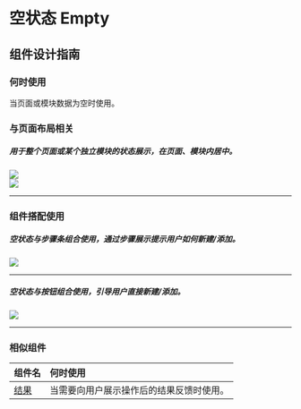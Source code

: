 # 空状态 Empty

## 组件设计指南

### 何时使用

当页面或模块数据为空时使用。

### 与页面布局相关

##### 用于整个页面或某个独立模块的状态展示，在页面、模块内居中。

<div class="legend">
  <div class="item">
    <img src="https://oteam-tdesign-1258344706.cos.ap-guangzhou.myqcloud.com/site/design/mobile-guide/Drawer%201.png" />
  </div>
  
  <div class="item">
    <img src="https://oteam-tdesign-1258344706.cos.ap-guangzhou.myqcloud.com/site/design/mobile-guide/Drawer%201.png" />
  </div>
</div>

<hr />

### 组件搭配使用

##### 空状态与步骤条组合使用，通过步骤展示提示用户如何新建/添加。
<div class="legend">
  <div class="item">
    <img src="https://oteam-tdesign-1258344706.cos.ap-guangzhou.myqcloud.com/site/design/mobile-guide/Drawer%201.png" />
  </div>
</div>

<hr />

##### 空状态与按钮组合使用，引导用户直接新建/添加。

<div class="legend">
  <div class="item">
    <img src="https://oteam-tdesign-1258344706.cos.ap-guangzhou.myqcloud.com/site/design/mobile-guide/Drawer%201.png" />
  </div>
</div>

<hr />

### 相似组件

| 组件名 | 何时使用                             |
| :----- | :----------------------------------- |
| [结果](./result) | 当需要向用户展示操作后的结果反馈时使用。 |
